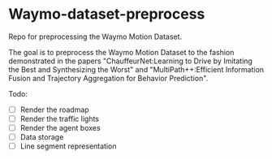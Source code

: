 # Waymo-dataset-preprocess
Repo for preprocessing the Waymo Motion Dataset.

The goal is to preprocess the Waymo Motion Dataset to the fashion demonstrated in the papers "ChauffeurNet:Learning to Drive by Imitating the Best and Synthesizing the Worst" and "MultiPath++:Efficient Information Fusion and Trajectory Aggregation for Behavior Prediction".

Todo:
- [ ] Render the roadmap
- [ ] Render the traffic lights
- [ ] Render the agent boxes
- [ ] Data storage
- [ ] Line segment representation
